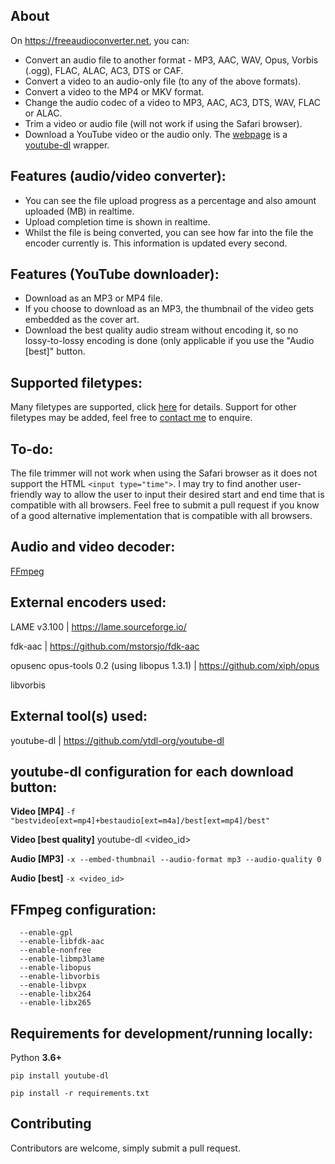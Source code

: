 ## About
On https://freeaudioconverter.net, you can:
- Convert an audio file to another format - MP3, AAC, WAV, Opus, Vorbis (.ogg), FLAC, ALAC, AC3, DTS or CAF.
- Convert a video to an audio-only file (to any of the above formats).
- Convert a video to the MP4 or MKV format.
- Change the audio codec of a video to MP3, AAC, AC3, DTS, WAV, FLAC or ALAC.
- Trim a video or audio file (will not work if using the Safari browser).
- Download a YouTube video or the audio only. The [webpage](https://freeaudioconverter.net/yt) is a [youtube-dl](https://github.com/ytdl-org/youtube-dl) wrapper.
## Features (audio/video converter):
- You can see the file upload progress as a percentage and also amount uploaded (MB) in realtime.
- Upload completion time is shown in realtime.
- Whilst the file is being converted, you can see how far into the file the encoder currently is. This information is updated every second.
## Features (YouTube downloader):
- Download as an MP3 or MP4 file.
- If you choose to download as an MP3, the thumbnail of the video gets embedded as the cover art.
- Download the best quality audio stream without encoding it, so no lossy-to-lossy encoding is done (only applicable if you use the "Audio [best]" button.
## Supported filetypes:
Many filetypes are supported, click [here](https://freeaudioconverter.net/filetypes) for details. Support for other filetypes may be added, feel free to [contact me](https://freeaudioconverter.net/contact) to enquire. 
## To-do:
The file trimmer will not work when using the Safari browser as it does not support the HTML `<input type="time">`.
I may try to find another user-friendly way to allow the user to input their desired start and end time that is compatible with all browsers. Feel free to submit a pull request if you know of a good alternative implementation that is compatible with all browsers.
## Audio and video decoder:
[FFmpeg](https://github.com/FFmpeg/FFmpeg)
## External encoders used:
LAME v3.100 | https://lame.sourceforge.io/

fdk-aac | https://github.com/mstorsjo/fdk-aac

opusenc opus-tools 0.2 (using libopus 1.3.1) | https://github.com/xiph/opus

libvorbis
## External tool(s) used:
youtube-dl | https://github.com/ytdl-org/youtube-dl
## youtube-dl configuration for each download button:
**Video [MP4]** `-f "bestvideo[ext=mp4]+bestaudio[ext=m4a]/best[ext=mp4]/best"`

**Video [best quality]** youtube-dl <video_id>

**Audio [MP3]** `-x --embed-thumbnail --audio-format mp3 --audio-quality 0`

**Audio [best]** `-x <video_id>`
## FFmpeg configuration:
```
  --enable-gpl
  --enable-libfdk-aac 
  --enable-nonfree 
  --enable-libmp3lame 
  --enable-libopus 
  --enable-libvorbis 
  --enable-libvpx 
  --enable-libx264 
  --enable-libx265
```
## Requirements for development/running locally:
Python **3.6+**

`pip install youtube-dl`

`pip install -r requirements.txt`
## Contributing
Contributors are welcome, simply submit a pull request.
